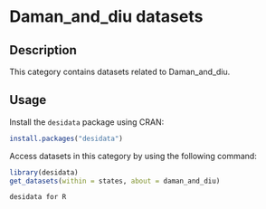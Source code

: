 
# Daman_and_diu datasets
## Description
This category contains datasets related to Daman_and_diu.
## Usage
Install the `desidata` package using CRAN:
```r
install.packages("desidata")
```
Access datasets in this category by using the following command:
```r
library(desidata)
get_datasets(within = states, about = daman_and_diu)
```
`desidata for R`
